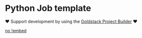# Python Job template 

❤️ Support development by using the [Goldstack Project Builder](https://goldstack.party) ❤️

[no !embed](../../../docs/docs/templates/lambda-python-job/index.md)
